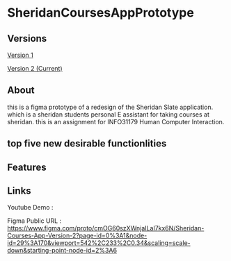 # SheridanCoursesAppPrototype

## Versions 

[Version 1](https://www.figma.com/proto/Oq2bPvYqjSYrdcc8l7WRQG/Sheridan-Courses-App?page-id=0%3A1&node-id=2%3A6&viewport=542%2C197%2C0.34&scaling=scale-down&starting-point-node-id=2%3A6)

[Version 2 (Current)](https://www.figma.com/proto/cmOG60szXWnjaILaI7kx6N/Sheridan-Courses-App-Version-2?page-id=0%3A1&node-id=29%3A170&viewport=542%2C233%2C0.34&scaling=scale-down&starting-point-node-id=2%3A6)

## About

this is a figma prototype of a redesign of the Sheridan Slate application. which is a sheridan students personal E assistant for taking courses at sheridan. this is an assignment for INFO31179 Human Computer Interaction. 

##  top five new desirable functionlities

## Features

## Links 

Youtube Demo : 

Figma Public URL : https://www.figma.com/proto/cmOG60szXWnjaILaI7kx6N/Sheridan-Courses-App-Version-2?page-id=0%3A1&node-id=29%3A170&viewport=542%2C233%2C0.34&scaling=scale-down&starting-point-node-id=2%3A6

